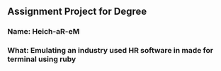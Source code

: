 ## Assignment Project for Degree

### Name: Heich-aR-eM
### What: Emulating an industry used HR software in made for terminal using ruby